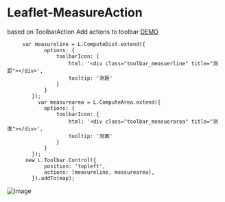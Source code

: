 # Leaflet-MeasureAction
based on ToolbarAction
Add actions to toolbar    [DEMO](http://shitao1988.github.io/Leaflet-MeasureAction/)

         var measureline = L.ComputeDist.extend({
                options: {
                    toolbarIcon: {
                        html: '<div class="toolbar_measuerline" title="测距"></div>',
                        tooltip: '测距'
                    }
                }
            });
              var measurearea = L.ComputeArea.extend({
                options: {
                    toolbarIcon: {
                        html: '<div class="toolbar_measuerarea" title="测面"></div>',
                        tooltip: '测面'
                    }
                }
            });
          new L.Toolbar.Control({
                position: 'topleft',
                actions: [measureline, measurearea],
            }).addTo(map);
            
![image](https://github.com/shitao1988/Leaflet-MeasureAction/raw/master/1.png)
